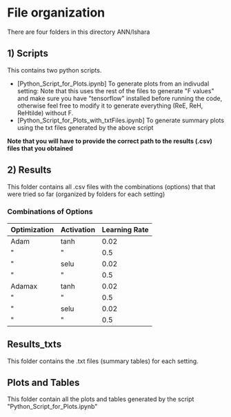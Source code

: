 # File organization

There are four folders in this directory ANN/Ishara

## 1) Scripts
This contains two python scripts.

* [Python_Script_for_Plots.ipynb] To generate plots from an indivudal setting: Note that this uses the rest of the files to generate "F values" and make sure you have "tensorflow" 
installed before running the code, otherwise feel free to modify it to generate everything (ReE, ReH, ReHtilde) without F.
* [Python_Script_for_Plots_with_txtFiles.ipynb] To generate summary plots using the txt files generated by the above script

**Note that you will have to provide the correct path to the results (.csv) files that you obtained**


## 2) Results
This folder contains all .csv files with the combinations (options) that that were tried so far (organized by folders for each setting)

### Combinations of Options

| Optimization | Activation | Learning Rate |
| --- | --- | --- |
| Adam | tanh | 0.02 |
|   "  |   "  | 0.5  |
|   "  | selu | 0.02 |
|   "  |   "  | 0.5  |
| Adamax | tanh | 0.02 |
|   "  |   "  | 0.5  |
|   "  | selu | 0.02 |
|   "  |   "  | 0.5  |


## Results_txts
This folder contains the .txt files (summary tables) for each setting.

## Plots and Tables
This folder contain all the plots and tables generated by the script "Python_Script_for_Plots.ipynb"


